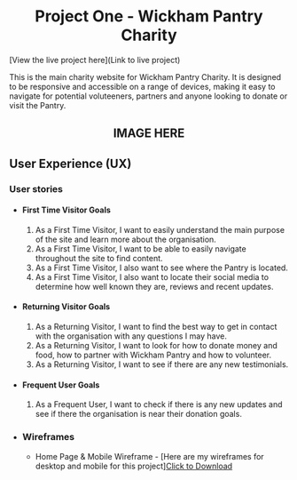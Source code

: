 <h1 align="center">Project One - Wickham Pantry Charity</h1>

[View the live project here](Link to live project)

This is the main charity website for Wickham Pantry Charity. It is designed to be responsive and accessible on a range of devices, making it easy to navigate for potential voluteeners, partners and anyone looking to donate or visit the Pantry. 

<h2 align="center"> IMAGE HERE</h2>

## User Experience (UX)

### User stories

- #### First Time Visitor Goals 

    1. As a First Time Visitor, I want to easily understand the main purpose of the site and learn more about the organisation. 
    2. As a First Time Visitor, I want to be able to easily navigate throughout the site to find content. 
    3. As a First Time Visitor, I also want to see where the Pantry is located.
    4. As a First Time Visitor, I also want to locate their social media to determine how well known they are, reviews and recent updates. 

- #### Returning Visitor Goals
    1. As a Returning Visitor, I want to find the best way to get in contact with the organisation with any questions I may have. 
    2. As a Returning Visitor, I want to look for how to donate money and food, how to partner with Wickham Pantry and how to volunteer.
    3. As a Returning Visitor, I want to see if there are any new testimonials. 
- #### Frequent User Goals
    1. As a Frequent User, I want to check if there is any new updates and see if there the organisation is near their donation goals. 

* ### Wireframes
    - Home Page & Mobile Wireframe - [Here are my wireframes for desktop and mobile for this project]<a href="wickham-pantry.pdf" download>Click to Download</a>